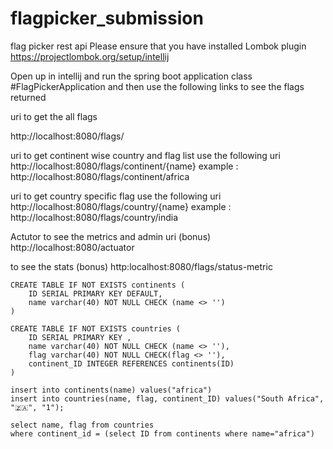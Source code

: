 # flagpicker_submission
flag picker rest api 
Please ensure that you have installed Lombok plugin https://projectlombok.org/setup/intellij

Open up in intellij and run the spring boot application class #FlagPickerApplication and then use the following links to see the flags returned

uri to get the all flags

http://localhost:8080/flags/

uri to get continent wise country and flag list use the following uri
http://localhost:8080/flags/continent/{name}
example : http://localhost:8080/flags/continent/africa

uri to get country specific flag use the following uri
http://localhost:8080/flags/country/{name}
example : http://localhost:8080/flags/country/india

Actutor to see the metrics and admin uri (bonus)
http://localhost:8080/actuator


to see the stats (bonus)
http:localhost:8080/flags/status-metric


```
CREATE TABLE IF NOT EXISTS continents (
	ID SERIAL PRIMARY KEY DEFAULT,
	name varchar(40) NOT NULL CHECK (name <> '')
)

CREATE TABLE IF NOT EXISTS countries (
	ID SERIAL PRIMARY KEY ,
	name varchar(40) NOT NULL CHECK (name <> ''),
	flag varchar(40) NOT NULL CHECK(flag <> ''),
	continent_ID INTEGER REFERENCES continents(ID)
)

insert into continents(name) values("africa")
insert into countries(name, flag, continent_ID) values("South Africa", "🇿🇦", "1");

select name, flag from countries 
where continent_id = (select ID from continents where name="africa")
```
